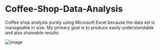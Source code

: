 # Coffee-Shop-Data-Analysis
Coffee shop analysis purely using Microsoft Excel because the data set is manageable in size. My primary goal is to produce easily understandable and also shareable results.

![image](https://github.com/user-attachments/assets/2c7827d9-15b6-4ddb-9e62-1812d0b462f5)

